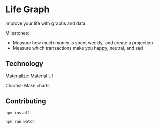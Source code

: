 # Life Graph

Improve your life with graphs and data.

Milestones:
 - Measure how much money is spent weekly, and create a projection
 - Measure which transactions make you happy, neutral, and sad

## Technology

Materialize: Material UI

Chartist: Make charts

## Contributing

`npm install`

`npm run watch`

